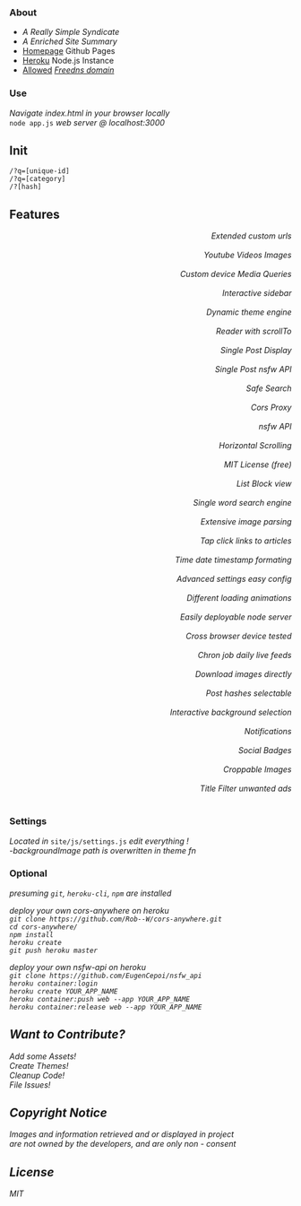 ### About

  - <em>A Really Simple Syndicate</em>
  - <em>A Enriched Site Summary</em>
  - [Homepage](https://acktic.github.io "Homepage") Github Pages
  - [Heroku](https://acktic.herokuapp.com "Heroku") Node.js Instance
  - [Allowed](http://ack.allowed.org "Allowed") <em>[Freedns domain](https://freedns.afraid.org/)</em>

### Use

  <em>Navigate index.html in your browser locally</em><br>
  `node app.js` <em>web server @ localhost:3000</em>

## Init

  `/?q=[unique-id]`<br>
  `/?q=[category]`<br>
  `/?[hash]`<br>

## Features

  <div align='right'><em>Extended custom urls</em></div><br>
  <div align='right'><em>Youtube Videos Images</em></div><br>
  <div align='right'><em>Custom device Media Queries</em></div><br>
  <div align='right'><em>Interactive sidebar</em></div><br>
  <div align='right'><em>Dynamic theme engine</em></div><br>
  <div align='right'><em>Reader with scrollTo</em></div><br>
  <div align='right'><em>Single Post Display</em></div><br>
  <div align='right'><em>Single Post nsfw API</em></div></br>
  <div align='right'><em>Safe Search</em></div><br>
  <div align='right'><em>Cors Proxy</em></div><br>
  <div align='right'><em>nsfw API</em></div><br>
  <div align='right'><em>Horizontal Scrolling</em></div><br>
  <div align='right'><em>MIT License (free)</em></div><br>
  <div align='right'><em>List Block view</em></div><br>
  <div align='right'><em>Single word search engine</em></div><br>
  <div align='right'><em>Extensive image parsing</em></div><br>
  <div align='right'><em>Tap click links to articles</em></div><br>
  <div align='right'><em>Time date timestamp formating</em></div><br>
  <div align='right'><em>Advanced settings easy config</em></div><br>
  <div align='right'><em>Different loading animations</em></div><br>
  <div align='right'><em>Easily deployable node server</em></div><br>
  <div align='right'><em>Cross browser device tested</em></div><br>
  <div align='right'><em>Chron job daily live feeds</em></div><br>
  <div align='right'><em>Download images directly</em></div><br>
  <div align='right'><em>Post hashes selectable</em></div><br>
  <div align='right'><em>Interactive background selection</em></div><br>
  <div align='right'><em>Notifications</em></div><br>
  <div align='right'><em>Social Badges</em></div><br>
  <div align='right'><em>Croppable Images</em></div><br>
  <div align='right'><em>Title Filter unwanted ads</em></div><br>

### Settings

<em>Located in</em> `site/js/settings.js` <em> edit everything !</em><br>
-<em>backgroundImage path is overwritten in theme fn</em>

### Optional

<em>presuming `git`, `heroku-cli`, `npm` are installed

<em>deploy your own cors-anywhere on heroku</em><br>
`git clone https://github.com/Rob--W/cors-anywhere.git`<br>
`cd cors-anywhere/`<br>
`npm install`<br>
`heroku create`<br>
`git push heroku master`<br>

<em>deploy your own nsfw-api on heroku</em><br>
`git clone https://github.com/EugenCepoi/nsfw_api`<br>
`heroku container:login`<br>
`heroku create YOUR_APP_NAME`<br>
`heroku container:push web --app YOUR_APP_NAME`<br>
`heroku container:release web --app YOUR_APP_NAME`<br>

Want to Contribute?
----

Add some Assets!<br>
Create Themes!<br>
Cleanup Code!<br>
File Issues!<br>

Copyright Notice
----

<em>Images and information retrieved and or displayed in project<br> are not owned by the developers, and are only non - consent</em>

License
----

MIT
